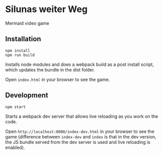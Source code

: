 # Silunas weiter Weg

Mermaid video game

## Installation

    npm install
    npm run build
    
Installs node modules and does a webpack build as a post install script, which updates the bundle in the dist folder.

Open `index.html` in your browser to see the game. 

## Development

    npm start
    
Starts a webpack dev server that allows live reloading as you work on the code.

Open `http://localhost:8080/index-dev.html` in your browser to see the game (difference between `index-dev` and `index` 
is that in the dev version, the JS bundle served from the dev server is used and live reloading is enabled).


